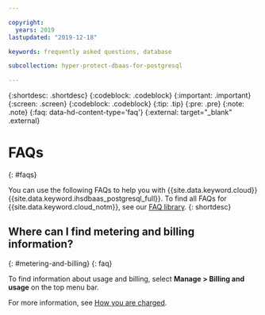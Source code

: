 ```yaml
---

copyright:
  years: 2019
lastupdated: "2019-12-18"

keywords: frequently asked questions, database

subcollection: hyper-protect-dbaas-for-postgresql

---
```


{:shortdesc: .shortdesc}
{:codeblock: .codeblock}
{:important: .important}
{:screen: .screen}
{:codeblock: .codeblock}
{:tip: .tip}
{:pre: .pre}
{:note: .note}
{:faq: data-hd-content-type='faq'}
{:external: target="_blank" .external}

# FAQs
{: #faqs}

You can use the following FAQs to help you with {{site.data.keyword.cloud}} {{site.data.keyword.ihsdbaas_postgresql_full}}. To find all FAQs for {{site.data.keyword.cloud_notm}}, see our [FAQ library](/docs/faqs).
{: shortdesc}

## Where can I find metering and billing information?
{: #metering-and-billing}
{: faq}

To find information about usage and billing, select **Manage > Billing and usage** on the top menu bar.

For more information, see [How you are charged](/docs/billing-usage?topic=billing-usage-charges#charges).
